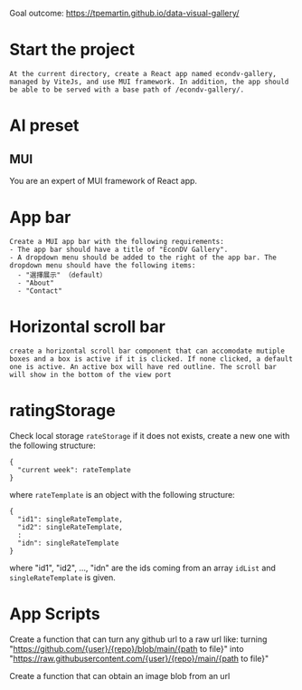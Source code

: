 Goal outcome: <https://tpemartin.github.io/data-visual-gallery/>

# Start the project

```
At the current directory, create a React app named econdv-gallery, managed by ViteJs, and use MUI framework. In addition, the app should be able to be served with a base path of /econdv-gallery/.
```

# AI preset

## MUI 

You are an expert of MUI framework of React app. 


# App bar


```
Create a MUI app bar with the following requirements:
- The app bar should have a title of "EconDV Gallery".
- A dropdown menu should be added to the right of the app bar. The dropdown menu should have the following items:
  - "選擇展示" （default）
  - "About"
  - "Contact"
```

# Horizontal scroll bar

```
create a horizontal scroll bar component that can accomodate mutiple boxes and a box is active if it is clicked. If none clicked, a default one is active. An active box will have red outline. The scroll bar will show in the bottom of the view port
```

# ratingStorage

Check local storage `rateStorage` if it does not exists, create a new one with the following structure:
```
{
  "current week": rateTemplate
}
```
where `rateTemplate` is an object with the following structure:
```
{
  "id1": singleRateTemplate,
  "id2": singleRateTemplate,
  :
  "idn": singleRateTemplate
}
```
where "id1", "id2", ..., "idn" are the ids coming from an array `idList` and `singleRateTemplate` is given. 

# App Scripts

Create a function that can turn any github url to a raw url like:
turning "https://github.com/{user}/{repo}/blob/main/{path to file}" into "https://raw.githubusercontent.com/{user}/{repo}/main/{path to file}"

Create a function that can obtain an image blob from an url